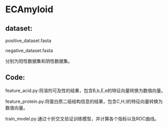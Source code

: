 # ECAmyloid

## dataset:
  
  positive_dataset.fasta
  
  negative_dataset.fasta
 
  分别为阳性数据集和阴性数据集。

## Code:
  feature_acid.py:将溶剂可及性的结果，包含B,b,E,e的特征向量转换为数值向量。
  
  feature_protein.py:将蛋白质二级结构信息的结果，包含C,H,I的特征向量转换为数值向量。
  
  train_model.py:通过十折交叉验证训练模型，并计算各个指标以及ROC曲线。
  
